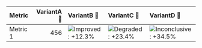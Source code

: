 | Metric   |   VariantA 💊 | VariantB 💊                                                                                                                                                                                               | VariantC 💊                                                                                                                                                                                               | VariantD 💊                                                                                                                                                                                                |
|:---------|--------------:|:----------------------------------------------------------------------------------------------------------------------------------------------------------------------------------------------------------|:----------------------------------------------------------------------------------------------------------------------------------------------------------------------------------------------------------|:-----------------------------------------------------------------------------------------------------------------------------------------------------------------------------------------------------------|
| Metric 1 |           456 | ![Improved: +12.3%](https://img.shields.io/badge/Improved-%2B12.3%25-a1d99b "Metric value = 123 (analysis accounts for unequal allocation).&#013;Marginally statistically significant (p-value: 0.012).") | ![Degraded: +23.4%](https://img.shields.io/badge/Degraded-%2B23.4%25-fcae91 "Metric value = 234 (analysis accounts for unequal allocation).&#013;Marginally statistically significant (p-value: 0.023).") | ![Inconclusive: +34.5%](https://img.shields.io/badge/Inconclusive-%2B34.5%25-e6e6e3 "Metric value = 345 (analysis accounts for unequal allocation).&#013;Not statistically significant (p-value: 0.345).") |